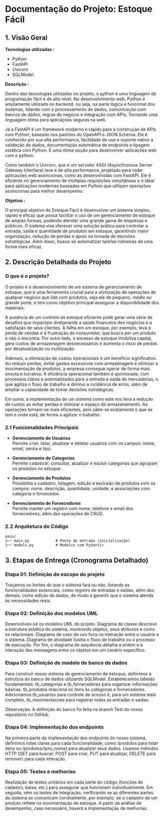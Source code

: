 # Documentação do Projeto: Estoque Fácil
## 1. Visão Geral
**Tecnologias utilizadas :**
- Python
- FastAPI
- Uvicorn
- SQLModel

**Descrição :** 

Dentro das tecnologias utilizadas no projeto, o python é uma linguagem de programação fácil e de alto nível.  No desenvolvimento web, Python é amplamente utilizado no backend, ou seja, na parte lógica e funcional dos sistemas, lidando com o processamento de dados, comunicação com bancos de dados, regras de negócio e integração com APIs. Tornando uma linguagem ótima para aplicações seguras na web.

Já a FastAPI é um framework moderno e rápido para a construção de APIs com Python, baseado nos padrões do OpenAPI e JSON Schema. Ele é conhecido por sua alta performance, facilidade de uso e suporte nativo a validação de dados, documentação automática de endpoints e tipagem estática com Python. É uma ótima opção para desenvolver aplicações web com o python. 

Como também o Uvicorn, que é um servidor ASGI (Asynchronous Server Gateway Interface) leve e de alta performance, projetado para rodar aplicações web assíncronas, como as desenvolvidas com FastAPI. Ele é eficiente no gerenciamento de múltiplas requisições simultâneas e é ideal para aplicações modernas baseadas em Python que utilizam operações assíncronas para melhor desempenho.


**Objetivo :** 

O principal objetivo do Estoque Fácil é desenvolver um sistema simples, rápido e eficaz que possa facilitar o uso de um gerenciamento de estoque de amplas formas, podendo atender uma grande gama de empresas e públicos. O sistema visa oferecer uma solução prática para controlar a entrada, saída e quantidade de produtos em estoque, garantindo maior organização, redução de perdas e apoio na tomada de decisões estratégicas. Além disso, busca-se automatizar tarefas rotineiras de uma forma  mais eficaz.


## 2. Descrição Detalhada do Projeto
### O que é o projeto? 
O projeto é o desenvolvimento de um sistema de gerenciamento de estoque, que é uma ferramenta crucial para a otimização de operações de qualquer negócio que lide com produtos, seja ele de pequeno, médio ou grande porte, e tem como objetivo principal assegurar a disponibilidade dos materiais.

A ausência de um controle de estoque eficiente pode gerar uma série de desafios que impactam diretamente a saúde financeira dos negócios e a satisfação de seus clientes. A falha em um estoque, por exemplo, leva à perda de vendas e à frustração do consumidor, que busca por um produto e não o encontra. Por outro lado, o excesso de estoque imobiliza capital, gera custos de armazenagem desnecessários e aumenta o risco de perdas por desatualização ou inutilização.

Ademais, a otimização de custos operacionais é um benefício significativo. Ao reduzir perdas, evitar gastos excessivos com armazenagem e otimizar a movimentação de produtos, a empresa consegue operar de forma mais enxuta e lucrativa. A eficiência operacional também é aprimorada, com processos claros e automatizados para a entrada e saída de mercadorias, o que agiliza o fluxo de trabalho e diminui a incidência de erros, além de ampliar a capacidade de tomar decisões estratégicas. 

Em suma, a implementação de um sistema como este nos leva a redução de custos ao evitar perdas e otimizar o espaço de armazenamento. As operações tornam-se mais eficientes, pois sabe-se exatamente o que se tem e onde está, de forma a agilizar o trabalho.


### 2.1 Funcionalidades Principais
- **Gerenciamento de Usuários**  
  Permite criar, listar, atualizar e deletar usuários com os campos: nome, email, senha e tipo.

- **Gerenciamento de Categorias**  
  Permite cadastrar, consultar, atualizar e excluir categorias que agrupam os produtos no estoque.

- **Gerenciamento de Produtos**  
  Possibilita o cadastro, listagem, edição e exclusão de produtos com os campos: nome, descrição, quantidade, unidade, e associações com categoria e fornecedor.

- **Gerenciamento de Fornecedores**  
  Permite manter um registro com nome, telefone e email dos fornecedores, além das operações de CRUD.

### 2.2 Arquitetura do Código
    main/
    ├── main.py            # Ponto de entrada (inicialização)
    ├── models.py          # Modelos com Pydantic

## 3. Etapas de Entrega (Cronograma Detalhado)
### Etapa 01: Definição do escopo do projeto
Traçamos os limites do que o sistema fará ou não, listando as funcionalidades essenciais, como registro de entradas e saídas, além das demais, como edição de dados, de modo a garantir que o sistema atenda às necessidades reais. 

### Etapa 02: Definição dos modelos UML
Desenvolveu-se os modelos UML do projeto. Diagrama de classe descreve a estrutura estática do sistema, mostrando objetos, seus atributos e como se relacionam. Diagrama de caso de uso foca na interação entre o usuário e o sistema. Diagrama de atividade ilustra o fluxo de trabalho ou o processo de execução. Por fim, o diagrama de sequência detalha a ordem e a interação das mensagens entre os objetos em um cenário específico.

### Etapa 03: Definição de modelo de banco de dados
Para construir nosso sistema de gerenciamento de estoque, definimos a estrutura do banco de dados utlizando SQLModel. Estabelecemos tabelas fundamentais: tb_categorias e tb_fornecedores para organizar informações básicas. tb_produtos relaciona os itens às categorias e fornecedores. Adicionamos tb_usuarios para controle de acesso e, para um sistema mais completo, tb_movimentacoes para registrar todas as entradas e saídas.

Observação: A definição do banco foi feita na branch Test do nosso repositório no GitHub.


### Etapa 04: Implementação dos endpoints
Na primeira parte da implementação dos endpoints do nosso sistema, definimos rotas claras para cada funcionalidade, como /produtos para listar itens ou /produtos/{pro_nome} para atualizar seus dados. Usamos métodos HTTP (GET para buscar, POST para criar, PUT para atualizar, DELETE para remover) para cada interação. 

### Etapa 05: Testes e melhorias
Realização de testes unitários em cada parte do código (funções de cadastro, baixa, etc.) para assegurar que funcionem individualmente. Em seguida, vêm os testes de integração, verificando se as diferentes partes do sistema se comunicam corretamente, por exemplo, se o cadastro de um produto reflete na movimentação de estoque. A partir da análise de desempenho, caso necessário, haverá a implementação de melhorias.
